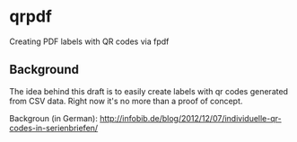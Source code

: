 qrpdf
=====

Creating PDF labels with QR codes via fpdf

## Background

The idea behind this draft is to easily create labels with qr codes generated from CSV data. Right now it's no more than a proof of concept.

Backgroun (in German): http://infobib.de/blog/2012/12/07/individuelle-qr-codes-in-serienbriefen/
